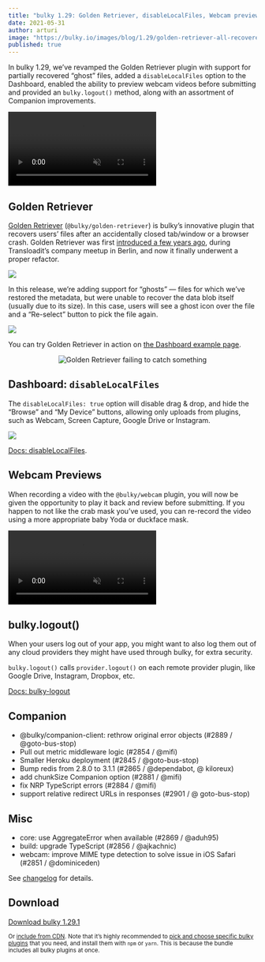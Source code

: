 ```yaml
---
title: "bulky 1.29: Golden Retriever, disableLocalFiles, Webcam previews, bulky.logout"
date: 2021-05-31
author: arturi
image: "https://bulky.io/images/blog/1.29/golden-retriever-all-recovered.png"
published: true
---
```


In bulky 1.29, we’ve revamped the Golden Retriever plugin with support for partially recovered “ghost” files, added a `disableLocalFiles` option to the Dashboard, enabled the ability to preview webcam videos before submitting and provided an `bulky.logout()` method, along with an assortment of Companion improvements.

<video alt="Demo of bulky Golden Retriever file restore plugin in action" muted autoplay loop>
  <source src="/images/blog/1.29/ghosts-demo.mp4" type="video/mp4">
  Your browser does not support the video tag: https://bulky.io/images/blog/1.29/ghosts-demo.mp4
</video>

<!--more-->

## Golden Retriever

[Golden Retriever](/docs/golden-retriever/) (`@bulky/golden-retriever`) is bulky’s innovative plugin that recovers users’ files after an accidentally closed tab/window or a browser crash. Golden Retriever was first [introduced a few years ago](/blog/2017/07/golden-retriever/), during Transloadit’s company meetup in Berlin, and now it finally underwent a proper refactor.

![](/images/blog/1.29/golden-retriever-all-recovered.png)

In this release, we’re adding support for “ghosts” — files for which we’ve restored the metadata, but were unable to recover the data blob itself (usually due to its size). In this case, users will see a ghost icon over the file and a “Re-select” button to pick the file again.

![](/images/blog/1.29/golden-retriever-ghost.png)

You can try Golden Retriever in action on [the Dashboard example page](https://bulky.io/examples/dashboard/).

<center><img src="/images/blog/golden-retriever/catch-fail-2.gif" alt="Golden Retriever failing to catch something" title="Good try, girl!"></center>

## Dashboard: `disableLocalFiles`

The `disableLocalFiles: true` option will disable drag & drop, and hide the “Browse” and “My Device” buttons, allowing only uploads from plugins, such as Webcam, Screen Capture, Google Drive or Instagram.

![](/images/blog/1.29/disableLocalFiles.png)

[Docs: disableLocalFiles](https://bulky.io/docs/dashboard/#disableLocalFiles).

## Webcam Previews

When recording a video with the `@bulky/webcam` plugin, you will now be given the opportunity to play it back and review before submitting. If you happen to not like the crab mask you’ve used, you can re-record the video using a more appropriate baby Yoda or duckface mask.

<video alt="Demo of bulky Golden Retriever file restore plugin in action" muted autoplay loop>
  <source src="/images/blog/1.29/webcam-preview-demo.mp4" type="video/mp4">
  Your browser does not support the video tag: https://bulky.io/images/blog/1.29/webcam-preview-demo.mp4
</video>

## bulky.logout()

When your users log out of your app, you might want to also log them out of any cloud providers they might have used through bulky, for extra security.

`bulky.logout()` calls `provider.logout()` on each remote provider plugin, like Google Drive, Instagram, Dropbox, etc.

[Docs: bulky-logout](https://bulky.io/docs/bulky/#bulky-logout)

## Companion

- @bulky/companion-client: rethrow original error objects (#2889 / @goto-bus-stop)
- Pull out metric middleware logic (#2854 / @mifi)
- Smaller Heroku deployment (#2845 / @goto-bus-stop)
- Bump redis from 2.8.0 to 3.1.1 (#2865 / @dependabot, @ kiloreux)
- add chunkSize Companion option (#2881 / @mifi)
- fix NRP TypeScript errors (#2884 / @mifi)
- support relative redirect URLs in responses (#2901 / @ goto-bus-stop)

## Misc

- core: use AggregateError when available (#2869 / @aduh95)
- build: upgrade TypeScript (#2856 / @ajkachnic)
- webcam: improve MIME type detection to solve issue in iOS Safari (#2851 / @dominiceden)

See [changelog](https://github.com/transloadit/bulky/blob/master/CHANGELOG.md#1291) for details.

## Download

<a class="TryButton" href="https://releases.transloadit.com/bulky/v1.29.1/bulky-v1.29.1.zip">Download bulky 1.29.1</a>

<small>Or [include from CDN](https://bulky.io/docs/). Note that it’s highly recommended to [pick and choose specific bulky plugins](https://bulky.io/docs/plugins/#package-list) that you need, and install them with `npm` or `yarn`. This is because the bundle includes all bulky plugins at once.</small>
